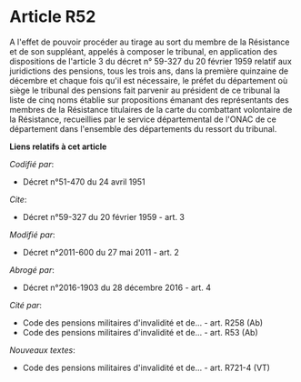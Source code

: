 # Article R52

A l'effet de pouvoir procéder au tirage au sort du membre de la Résistance et de son suppléant, appelés à composer le
tribunal, en application des dispositions de l'article 3 du décret n° 59-327 du 20 février 1959 relatif aux juridictions des
pensions, tous les trois ans, dans la première quinzaine de décembre et chaque fois qu'il est nécessaire, le préfet du
département où siège le tribunal des pensions fait parvenir au président de ce tribunal la liste de cinq noms établie sur
propositions émanant des représentants des membres de la Résistance titulaires de la carte du combattant volontaire de la
Résistance, recueillies par le service départemental de l'ONAC de ce département dans l'ensemble des départements du ressort
du tribunal.

**Liens relatifs à cet article**

_Codifié par_:

  - Décret n°51-470 du 24 avril 1951

_Cite_:

  - Décret n°59-327 du 20 février 1959 - art. 3

_Modifié par_:

  - Décret n°2011-600 du 27 mai 2011 - art. 2

_Abrogé par_:

  - Décret n°2016-1903 du 28 décembre 2016 - art. 4

_Cité par_:

  - Code des pensions militaires d'invalidité et de... - art. R258 (Ab)
  - Code des pensions militaires d'invalidité et de... - art. R53 (Ab)

_Nouveaux textes_:

  - Code des pensions militaires d'invalidité et de... - art. R721-4 (VT)
